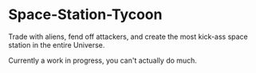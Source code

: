 Space-Station-Tycoon
====================

Trade with aliens, fend off attackers, and create the most kick-ass space station in the entire Universe.

Currently a work in progress, you can't actually do much.

